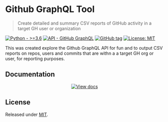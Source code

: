# Github GraphQL Tool
> Create detailed and summary CSV reports of GitHub activity in a target GH user or organization

[![Python - >=3.6](https://img.shields.io/badge/Python->=3.6-blue?logo=python&logoColor=white)](https://python.org)
[![API - GitHub GraphQL](https://img.shields.io/badge/API-GitHub_GraphQL-blue?logo=github)](https://graphql.github.io/)
[![GitHub tag](https://img.shields.io/github/tag/MichaelCurrin/github-graphql-tool)](https://github.com/MichaelCurrin/github-graphql-tool/tags/)
[![License: MIT](https://img.shields.io/badge/License-MIT-blue.svg)](#license)

This was created explore the Github GraphQL API for fun and to output CSV reports on repos, users and commits that are withn a a target GH org or user, for reporting purposes.


## Documentation

<div align="center">

[![View docs](https://img.shields.io/badge/View-Docs-green?style=for-the-badge)](https://michaelcurrin.github.io/github-graphql-tool/)

</div>


## License

Released under [MIT](/LICENSE).
